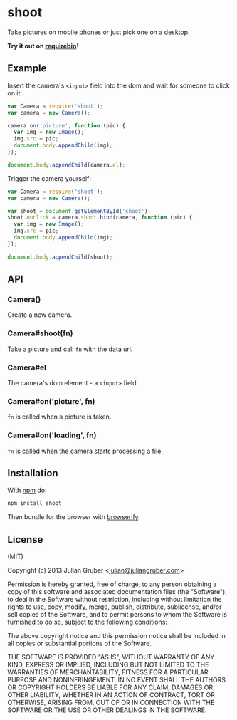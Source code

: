 # shoot

Take pictures on mobile phones or just pick one on a desktop.

**Try it out on [requirebin](http://requirebin.com/embed?gist=6181429)**!

## Example

Insert the camera's `<input>` field into the dom and wait for someone to click
on it:

```js
var Camera = require('shoot');
var camera = new Camera();

camera.on('picture', function (pic) {
  var img = new Image();
  img.src = pic;
  document.body.appendChild(img);
});

document.body.appendChild(camera.el);
```

Trigger the camera yourself:

```js
var Camera = require('shoot');
var camera = new Camera();

var shoot = document.getElementById('shoot');
shoot.onclick = camera.shoot.bind(camera, function (pic) {
  var img = new Image();
  img.src = pic;
  document.body.appendChild(img);
});

document.body.appendChild(shoot);
```

## API

### Camera()

Create a new camera.

### Camera#shoot(fn)

Take a picture and call `fn` with the data uri.

### Camera#el

The camera's dom element - a `<input>` field.

### Camera#on('picture', fn)

`fn` is called when a picture is taken.

### Camera#on('loading', fn)

`fn` is called when the camera starts processing a file.

## Installation

With [npm](https://npmjs.org) do:

```bash
npm install shoot
```

Then bundle for the browser with
[browserify](https://github.com/substack/node-browserify).

## License

(MIT)

Copyright (c) 2013 Julian Gruber &lt;julian@juliangruber.com&gt;

Permission is hereby granted, free of charge, to any person obtaining a copy of
this software and associated documentation files (the "Software"), to deal in
the Software without restriction, including without limitation the rights to
use, copy, modify, merge, publish, distribute, sublicense, and/or sell copies
of the Software, and to permit persons to whom the Software is furnished to do
so, subject to the following conditions:

The above copyright notice and this permission notice shall be included in all
copies or substantial portions of the Software.

THE SOFTWARE IS PROVIDED "AS IS", WITHOUT WARRANTY OF ANY KIND, EXPRESS OR
IMPLIED, INCLUDING BUT NOT LIMITED TO THE WARRANTIES OF MERCHANTABILITY,
FITNESS FOR A PARTICULAR PURPOSE AND NONINFRINGEMENT. IN NO EVENT SHALL THE
AUTHORS OR COPYRIGHT HOLDERS BE LIABLE FOR ANY CLAIM, DAMAGES OR OTHER
LIABILITY, WHETHER IN AN ACTION OF CONTRACT, TORT OR OTHERWISE, ARISING FROM,
OUT OF OR IN CONNECTION WITH THE SOFTWARE OR THE USE OR OTHER DEALINGS IN THE
SOFTWARE.
